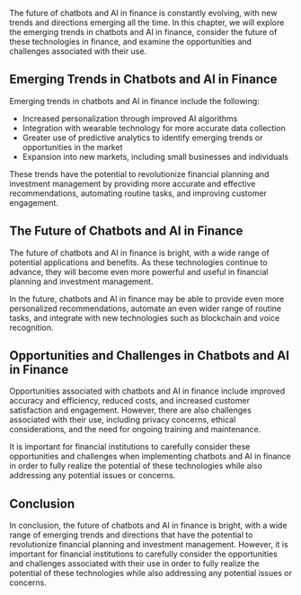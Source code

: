 

The future of chatbots and AI in finance is constantly evolving, with new trends and directions emerging all the time. In this chapter, we will explore the emerging trends in chatbots and AI in finance, consider the future of these technologies in finance, and examine the opportunities and challenges associated with their use.

Emerging Trends in Chatbots and AI in Finance
---------------------------------------------

Emerging trends in chatbots and AI in finance include the following:

* Increased personalization through improved AI algorithms
* Integration with wearable technology for more accurate data collection
* Greater use of predictive analytics to identify emerging trends or opportunities in the market
* Expansion into new markets, including small businesses and individuals

These trends have the potential to revolutionize financial planning and investment management by providing more accurate and effective recommendations, automating routine tasks, and improving customer engagement.

The Future of Chatbots and AI in Finance
----------------------------------------

The future of chatbots and AI in finance is bright, with a wide range of potential applications and benefits. As these technologies continue to advance, they will become even more powerful and useful in financial planning and investment management.

In the future, chatbots and AI in finance may be able to provide even more personalized recommendations, automate an even wider range of routine tasks, and integrate with new technologies such as blockchain and voice recognition.

Opportunities and Challenges in Chatbots and AI in Finance
----------------------------------------------------------

Opportunities associated with chatbots and AI in finance include improved accuracy and efficiency, reduced costs, and increased customer satisfaction and engagement. However, there are also challenges associated with their use, including privacy concerns, ethical considerations, and the need for ongoing training and maintenance.

It is important for financial institutions to carefully consider these opportunities and challenges when implementing chatbots and AI in finance in order to fully realize the potential of these technologies while also addressing any potential issues or concerns.

Conclusion
----------

In conclusion, the future of chatbots and AI in finance is bright, with a wide range of emerging trends and directions that have the potential to revolutionize financial planning and investment management. However, it is important for financial institutions to carefully consider the opportunities and challenges associated with their use in order to fully realize the potential of these technologies while also addressing any potential issues or concerns.


